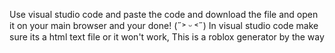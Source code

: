 Use visual studio code and paste the code and download the file and open it on your main browser and your done! (˶˃ ᵕ ˂˶)
In visual studio code
make sure its a html text file or it won't work, This is a roblox generator by the way
